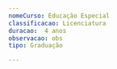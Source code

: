 ```yaml
---
nomeCurso: Educação Especial 
classificacao: Licenciatura 
duracao:  4 anos 
observacao: obs
tipo: Graduação 

---
```


